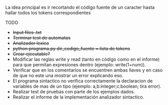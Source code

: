 La idea principal es ir recortando el código fuente de un caracter hasta hallar todos los tokens correspondientes

TODO
* ~~Input files .txt~~
* ~~Terminar test de automatas~~
* ~~Analizador lexico~~
* ~~python programa.py dir_codigo_fuente = lista de tokens~~
* ~~Crear ejecutable?~~
* Modificar las reglas write y read (tanto en código como en el informe) para que permitan expresiones dentro (ejemplo: write(1+num)).
* Verificar que en los comentarios se encuentren ambas llaves y en caso de que no este una mostrar un error explicando eso.
* El programa sintactico no verifica correctamente la declaracion de variables de mas de un tipo (ejemplo: a,b:integer;c:boolean; tira error).
* Realizar test de pruebas con parte de los ejemplos dados.
* Realizar el informe de la implementación analizador sintactico.
